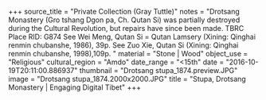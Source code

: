 +++
source_title = "Private Collection (Gray Tuttle)"
notes = "Drotsang Monastery (Gro tshang Dgon pa, Ch. Qutan Si) was partially destroyed during the Cultural Revolution, but repairs have since been made. TBRC Place RID: G874 See Wei Meng, Qutan Si = Qutan Lamsery (Xining: Qinghai renmin chubanshe, 1986), 39p. See Zuo Xie, Qutan Si (Xining: Qinghai renmin chubanshe, 1998),109p. "
material = "Stone | Wood"
object_use = "Religious"
cultural_region = "Amdo"
date_range = "<15th"
date = "2016-10-19T20:11:00.886937"
thumbnail = "Drotsang stupa_1874.preview.JPG"
image = "Drotsang stupa_1874.2000x2000.JPG"
title = "Stupa, Drotsang Monastery | Engaging Digital Tibet"
+++
